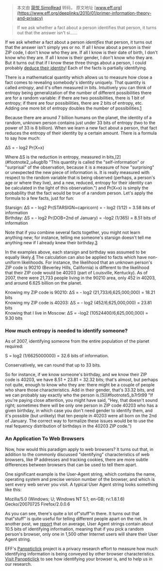 > 本文由 [简悦 SimpRead](http://ksria.com/simpread/) 转码， 原文地址 [www.eff.org](https://www.eff.org/deeplinks/2010/01/primer-information-theory-and-privacy)

> If we ask whether a fact about a person identifies that person, it turns out that the answer isn't si......

If we ask whether a fact about a person _identifies_ that person, it turns out that the answer isn't simply yes or no. If all I know about a person is their ZIP code, I don't know who they are. If all I know is their date of birth, I don't know who they are. If all I know is their gender, I don't know who they are. But it turns out that if I know these three things about a person, I could probably [deduce their identity](http://www.eff.org/deeplinks/2009/09/what-information-personally-identifiable)! Each of the facts is partially identifying.

There is a mathematical quantity which allows us to measure how close a fact comes to revealing somebody's identity uniquely. That quantity is called _entropy_, and it's often measured in bits. Intuitively you can think of entropy being generalization of the number of different possibilities there are for a random variable: if there are two possibilities, there is 1 bit of entropy; if there are four possibilities, there are 2 bits of entropy, etc. Adding one more bit of entropy doubles the number of possibilities.[1](#footnote1_ak823le "Entropy is actually a generalization of counting the number of possibilities, to account for the fact that some of the possibilities are more likely than others. You can find a pretty version of the formula here.")

Because there are around 7 billion humans on the planet, the identity of a random, unknown person contains just under 33 bits of entropy (two to the power of 33 is 8 billion). When we learn a new fact about a person, that fact reduces the entropy of their identity by a certain amount. There is a formula to say how much:

ΔS = - log2 Pr(X=x)

Where ΔS is the reduction in entropy, measured in bits,[2](#footnote2_u4ugb1b "This quantity is called the "self-information" or "surprisal" of the observation, because it is a measure of how "surprising" or unexpected the new piece of information is.  It is really measured with respect to the random variable that is being observed (perhaps, a person's age or where they live), and a new, reduced, entropy for their identity can be calculated in the light of this observation.") and Pr(X=x) is simply the probability that the fact would be true of a random person. Let's apply the formula to a few facts, just for fun:

Starsign: ΔS = - log2 Pr(STARSIGN=capricorn) = - log2 (1/12) = 3.58 bits of information  
Birthday: ΔS = - log2 Pr(DOB=2nd of January) = -log2 (1/365) = 8.51 bits of information

Note that if you combine several facts together, you might not learn anything new; for instance, telling me someone's starsign doesn't tell me anything new if I already knew their birthday.[3](#footnote3_g04rgfz "What happens when facts are combined depends on whether the facts are independent.  For instance, if you know someone's birthday and gender, you have 8.51 + 1 = 9.51 bits of information about their identity because the probability distributions of birthday and gender are independent.  But the same isn't true for birthdays and starsigns.  If I know someone's birthday, then I already know their starsign, and being told their starsign doesn't increase my information at all.  We want to calculate the change in conditional entropy of the person's identity on all the observed variables, and we can do that by making the probabilities for new facts conditional on all the facts we already know.  Hence we see ΔS = -log2 Probability(Gender=Female|DOB=2nd of January) = -log2(1/2) = 1, and ΔS = -log2 Probability(Starsign=Capricorn|DOB=2nd of January)=-log2(1) = 0.  In between cases are also possible: if I knew that someone was born in December, and then I learn that they are a Capricorn, I still gain some new bits of information, but not as much as I would have if I hadn't known their month of birth: ΔS = -log2 Probability(Starsign=Capricorn|month of birth=December)=-log2 (10/31) = 1.63 bits.")

In the examples above, each starsign and birthday was assumed to be equally likely.[4](#footnote4_a7n65yh "Actually, in the birthday example, we should have accounted for the possibility that someone was born on the 29th of February during a leap year, in which case ΔS =-log2 Pr(1/365.25)") The calculation can also be applied to facts which have non-uniform likelihoods. For instance, the likelihood that an unknown person's ZIP code is 90210 (Beverley Hills, California) is different to the likelihood that their ZIP code would be 40203 (part of Louisville, Kentucky). As of 2007, there were 21,733 people living in the 90210 area, only 452 in 40203, and around 6.625 billion on the planet.

Knowing my ZIP code is 90210: ΔS = - log2 (21,733/6,625,000,000) = 18.21 bits  
Knowing my ZIP code is 40203: ΔS = - log2 (452/6,625,000,000) = 23.81 bits  
Knowing that I live in Moscow: ΔS = -log2 (10524400/6,625,000,000) = 9.30 bits

### How much entropy is needed to identify someone?

As of 2007, identifying someone from the entire population of the planet required:

S = log2 (1/6625000000) = 32.6 bits of information.

Conservatively, we can round that up to 33 bits.

So for instance, if we know someone's birthday, and we know their ZIP code is 40203, we have 8.51 + 23.81 = 32.32 bits; that's almost, but perhaps not quite, enough to know who they are: there might be a couple of people who share those characteristics. Add in their gender, that's 33.32 bits, and we can probably say exactly who the person is.[5](#footnote5_b7r5t99 "If you're paying close attention, you might have said, "Hey, that doesn't sound right; sometimes there will be only one person in ZIP code 40203 who has a given birthday, in which case you don't need gender to identify them, and it's possible (but unlikely) that ten people in 40203 were all born on the 2nd of January.  The correct way to formalize these issues would be to use the real fequency distribution of birthdays in the 40203 ZIP code.")

### An Application To Web Browsers

Now, how would this paradigm apply to web browsers? It turns out that, in addition to the commonly discussed "identifying" characteristics of web browsers, like IP addresses and tracking cookies, there are more subtle differences between browsers that can be used to tell them apart.

One significant example is the User-Agent string, which contains the name, operating system and precise version number of the browser, and which is sent every web server you visit. A typical User Agent string looks something like this:

Mozilla/5.0 (Windows; U; Windows NT 5.1; en-GB; rv:1.8.1.6) Gecko/20070725 Firefox/2.0.0.6

As you can see, there's quite a lot of"stuff"in there. It turns out that that"stuff" is quite useful for telling different people apart on the net. In another post, we [report](https://www.eff.org/deeplinks/2010/01/tracking-by-user-agent) that on average, User Agent strings contain about 10.5 bits of identifying information, meaning that if you pick a random person's browser, only one in 1,500 other Internet users will share their User Agent string.

EFF's [Panopticlick](https://panopticlick.eff.org/) project is a privacy research effort to measure how much identifying information is being conveyed by other browser characteristics. [Visit Panopticlick](https://panopticlick.eff.org/) to see how identifying your browser is, and to help us in our research.